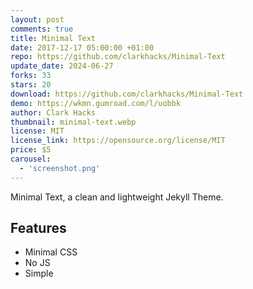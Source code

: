 ```yaml
---
layout: post
comments: true
title: Minimal Text
date: 2017-12-17 05:00:00 +01:00
repo: https://github.com/clarkhacks/Minimal-Text
update_date: 2024-06-27
forks: 33
stars: 20
download: https://github.com/clarkhacks/Minimal-Text
demo: https://wkmn.gumroad.com/l/uobbk
author: Clark Hacks
thumbnail: minimal-text.webp
license: MIT
license_link: https://opensource.org/license/MIT
price: $5
carousel:
  - 'screenshot.png'
---
```


Minimal Text, a clean and lightweight Jekyll Theme.

## Features

* Minimal CSS
* No JS
* Simple
